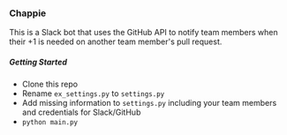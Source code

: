 ### Chappie
This is a Slack bot that uses the GitHub API to notify
team members when their +1 is needed on another team
member's pull request.

##### Getting Started
- Clone this repo
- Rename ```ex_settings.py``` to ```settings.py```
- Add missing information to ```settings.py``` including your team members and credentials for Slack/GitHub
- ```python main.py```
